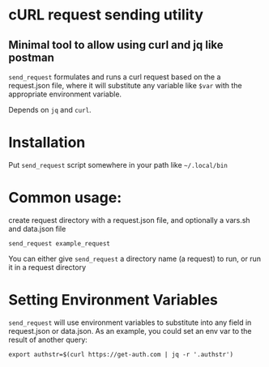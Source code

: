 # cURL request sending utility
## Minimal tool to allow using curl and jq like postman

`send_request` formulates and runs a curl request based on the a request.json file, where it will substitute any variable like `$var` with the appropriate environment variable.

Depends on `jq` and `curl`.

# Installation
Put `send_request` script somewhere in your path like `~/.local/bin`

# Common usage:
create request directory with a request.json file, and optionally a vars.sh and data.json file
```
send_request example_request
```

You can either give `send_request` a directory name (a request) to run, or run it in a request directory

# Setting Environment Variables
`send_request` will use environment variables to substitute into any field in
request.json or data.json. As an example, you could set an env var to the result
of another query:

```
export authstr=$(curl https://get-auth.com | jq -r '.authstr')
```
